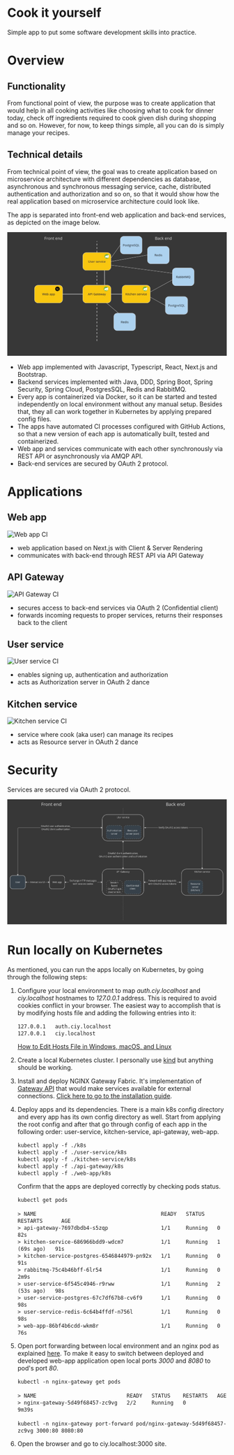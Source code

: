# Cook it yourself

Simple app to put some software development skills into practice.

# Overview

## Functionality

From functional point of view, the purpose was to create application that would help in all cooking activities like choosing what to cook for dinner today, check off ingredients required to cook given dish during shopping and so on. 
However, for now, to keep things simple, all you can do is simply manage your recipes.

## Technical details

From technical point of view, the goal was to create application based on microservice architecture with different dependencies as database, asynchronous and synchronous messaging service, cache, distributed authentication and authorization and so on, so that it would show how the real application based on microservice architecture could look like.

The app is separated into front-end web application and back-end services, as depicted on the image below.

![High level architecture](./images/high-level-architecture.jpg)

- Web app implemented with Javascript, Typescript, React, Next.js and Bootstrap.
- Backend services implemented with Java, DDD, Spring Boot, Spring Security, Spring Cloud, PostgresSQL, Redis and RabbitMQ.
- Every app is containerized via Docker, so it can be started and tested independently on local environment without any manual setup. Besides that, they all can work together in Kubernetes by applying prepared config files.
- The apps have automated CI processes configured with GitHub Actions, so that a new version of each app is automatically built, tested and containerized.
- Web app and services communicate with each other synchronously via REST API or asynchronously via AMQP API.
- Back-end services are secured by OAuth 2 protocol.

# Applications

## Web app

![Web app CI](https://github.com/dawidkaluza/cook-it-yourself/actions/workflows/web-app-ci.yml/badge.svg)

- web application based on Next.js with Client & Server Rendering 
- communicates with back-end through REST API via API Gateway

## API Gateway

![API Gateway CI](https://github.com/dawidkaluza/cook-it-yourself/actions/workflows/api-gateway-ci.yml/badge.svg)

- secures access to back-end services via OAuth 2 (Confidential client)
- forwards incoming requests to proper services, returns their responses back to the client

## User service

![User service CI](https://github.com/dawidkaluza/cook-it-yourself/actions/workflows/user-service-ci.yml/badge.svg)

- enables signing up, authentication and authorization
- acts as Authorization server in OAuth 2 dance

## Kitchen service

![Kitchen service CI](https://github.com/dawidkaluza/cook-it-yourself/actions/workflows/kitchen-service-ci.yml/badge.svg)

- service where cook (aka user) can manage its recipes
- acts as Resource server in OAuth 2 dance

# Security

Services are secured via OAuth 2 protocol.

![Security](./images/security.png)

# Run locally on Kubernetes

As mentioned, you can run the apps locally on Kubernetes, by going through the following steps:

1. Configure your local environment to map _auth.ciy.localhost_ and _ciy.localhost_ hostnames to _127.0.0.1_ address. This is required to avoid cookies conflict in your browser. The easiest way to accomplish that is by modifying hosts file and adding the following entries into it:
    ```
    127.0.0.1   auth.ciy.localhost
    127.0.0.1   ciy.localhost
    ```
    [How to Edit Hosts File in Windows, macOS, and Linux](https://www.liquidweb.com/blog/edit-hosts-file-macos-windows-linux/)

2. Create a local Kubernetes cluster. I personally use [kind](https://kind.sigs.k8s.io/) but anything should be working.
3. Install and deploy NGINX Gateway Fabric. It's implementation of [Gateway API](https://kubernetes.io/docs/concepts/services-networking/gateway/) that would make services available for external connections. [Click here to go to the installation guide](https://docs.nginx.com/nginx-gateway-fabric/installation/installing-ngf/manifests/).
4. Deploy apps and its dependencies. There is a main k8s config directory and every app has its own config directory as well. Start from applying the root config and after that go through config of each app in the following order: user-service, kitchen-service, api-gateway, web-app.
    ```
    kubectl apply -f ./k8s
    kubectl apply -f ./user-service/k8s
    kubectl apply -f ./kitchen-service/k8s
    kubectl apply -f ./api-gateway/k8s
    kubectl apply -f ./web-app/k8s
    ``` 
    Confirm that the apps are deployed correctly by checking pods status.
    ```
   kubectl get pods
   
   > NAME                                        READY   STATUS    RESTARTS      AGE
   > api-gateway-7697dbdb4-s5zqp                 1/1     Running   0             82s
   > kitchen-service-686966bdd9-wdcm7            1/1     Running   1 (69s ago)   91s
   > kitchen-service-postgres-6546844979-pn92x   1/1     Running   0             91s
   > rabbitmq-75c4b46bff-6lr54                   1/1     Running   0             2m9s
   > user-service-6f545c4946-r9rww               1/1     Running   2 (53s ago)   98s
   > user-service-postgres-67c7df67b8-cv6f9      1/1     Running   0             98s
   > user-service-redis-6c64b4ffdf-n756l         1/1     Running   0             98s
   > web-app-86bf4b6cdd-wkm8r                    1/1     Running   0             76s
    ```
5. Open port forwarding between local environment and an nginx pod as explained [here](https://docs.nginx.com/nginx-gateway-fabric/installation/running-on-kind/). To make it easy to switch between deployed and developed web-app application open local ports _3000_ and _8080_ to pod's port _80_.
    ```
    kubectl -n nginx-gateway get pods
   
    > NAME                             READY   STATUS    RESTARTS   AGE
    > nginx-gateway-5d49f68457-zc9vg   2/2     Running   0          9m39s
   
    kubectl -n nginx-gateway port-forward pod/nginx-gateway-5d49f68457-zc9vg 3000:80 8080:80
    ```
6. Open the browser and go to ciy.localhost:3000 site.



